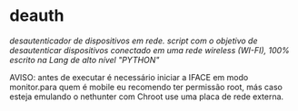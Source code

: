 # deauth
*_desautenticador de dispositivos em rede.
script com o objetivo de desautenticar dispositivos conectado em uma rede wireless (WI-FI), 100% escrito na Lang de alto nível "PYTHON"_*




AVISO:
antes de executar é necessário iniciar a IFACE
em modo monitor.para quem é mobile 
eu recomendo ter permissão root, más caso esteja emulando o nethunter
com Chroot use uma placa de rede externa.
